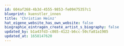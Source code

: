 ```yaml
---
id: 604af268-4b3d-4555-9853-fe09475357c1
blueprint: kuenstler_innen
title: 'Christian Heinz'
hat_eigene_website_has_own_website: false
biographie_eintragen_create_artist_s_biography: false
updated_by: b1a43fd3-c865-4122-b6cc-50cfa81a1985
updated_at: 1658147620
---
```

